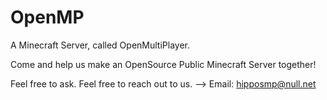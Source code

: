 # OpenMP
A Minecraft Server, called OpenMultiPlayer.

Come and help us make an OpenSource Public Minecraft Server together!

Feel free to ask. Feel free to reach out to us. -->
Email: hipposmp@null.net
